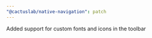 ```yaml
---
"@cactuslab/native-navigation": patch
---
```


Added support for custom fonts and icons in the toolbar
